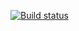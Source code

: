 [![Build status](https://ci.appveyor.com/api/projects/status/895nu0x5tkxaxq3w?svg=true)](https://ci.appveyor.com/project/JulietteT/ap-fb05q)
